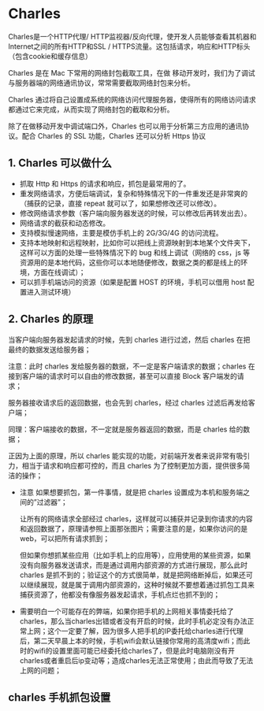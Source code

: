 # Charles     
Charles是一个HTTP代理/ HTTP监视器/反向代理，使开发人员能够查看其机器和Internet之间的所有HTTP和SSL / HTTPS流量。这包括请求，响应和HTTP标头（包含cookie和缓存信息）
    
Charles 是在 Mac 下常用的网络封包截取工具，在做 移动开发时，我们为了调试与服务器端的网络通讯协议，常常需要截取网络封包来分析。        

Charles 通过将自己设置成系统的网络访问代理服务器，使得所有的网络访问请求都通过它来完成，从而实现了网络封包的截取和分析。      

除了在做移动开发中调试端口外，Charles 也可以用于分析第三方应用的通讯协议。配合 Charles 的 SSL 功能，Charles 还可以分析 Https 协议    

## 1. Charles 可以做什么
- 抓取 Http 和 Https 的请求和响应，抓包是最常用的了。
- 重发网络请求，方便后端调试，复杂和特殊情况下的一件重发还是非常爽的（捕获的记录，直接 repeat 就可以了，如果想修改还可以修改）。
- 修改网络请求参数（客户端向服务器发送的时候，可以修改后再转发出去）。
- 网络请求的截获和动态修改。
- 支持模拟慢速网络，主要是模仿手机上的 2G/3G/4G 的访问流程。
- 支持本地映射和远程映射，比如你可以把线上资源映射到本地某个文件夹下，这样可以方面的处理一些特殊情况下的 bug 和线上调试（网络的 css，js 等资源用的是本地代码，这些你可以本地随便修改，数据之类的都是线上的环境，方面在线调试）；
- 可以抓手机端访问的资源（如果是配置 HOST 的环境，手机可以借用 host 配置进入测试环境）  

## 2. Charles 的原理   
当客户端向服务器发起请求的时候，先到 charles 进行过滤，然后 charles 在把最终的数据发送给服务器；  

注意：此时 charles 发给服务器的数据，不一定是客户端请求的数据；charles 在接到客户端的请求时可以自由的修改数据，甚至可以直接 Block 客户端发的请求；

服务器接收请求后的返回数据，也会先到 charles，经过 charles 过滤后再发给客户端；

同理：客户端接收的数据，不一定就是服务器返回的数据，而是 charles 给的数据；

正因为上面的原理，所以 charles 能实现的功能，对前端开发者来说非常有吸引力，相当于请求和响应都可控的，而且 charles 为了控制更加方面，提供很多简洁的操作；

- 注意
如果想要抓包，第一件事情，就是把 charles 设置成为本机和服务端之间的”过滤器”；

    让所有的网络请求全部经过 charles，这样就可以捕获并记录到你请求的内容和返回数据了，原理请参照上面那张图片；需要注意的是，如果你访问的是 web，可以把所有请求抓到；

    但如果你想抓某些应用（比如手机上的应用等），应用使用的某些资源，如果没有向服务器发送请求，而是通过调用内部资源的方式进行展现，那么此时 charles 是抓不到的；验证这个的方式很简单，就是把网络断掉后，如果还可以继续展现，就是属于调用内部资源的，这种时候就不要想着通过抓包工具来捕获资源了，他都没有像服务器发起请求，手机点烂也抓不到的；

- 需要明白一个可能存在的弊端，如果你把手机的上网相关事情委托给了charles，那么当charles出错或者没有开启的时候，此时手机必定没有办法正常上网；这个一定要了解，因为很多人把手机的IP委托给charles进行代理后，第二天早晨上本的时候，手机wifi会默认链接你常用的高清度wifi；而此时的wifi的设置里面可能已经委托给charles了，但是此时电脑刚没有开charles或者重启后ip变动等；造成charles无法正常使用；由此而导致了无法上网的问题；



  

## charles 手机抓包设置



